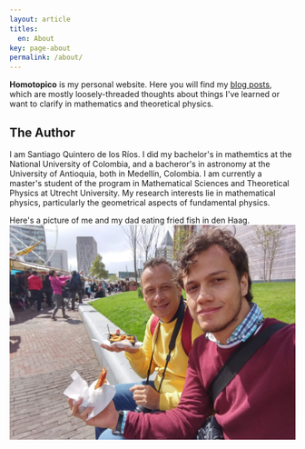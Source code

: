 ```yaml
---
layout: article
titles:
  en: About
key: page-about
permalink: /about/
---
```

**Homotopico** is my personal website. Here you will find my [blog posts](/),
which are mostly loosely-threaded thoughts about things I've learned or want to
clarify in mathematics and theoretical physics.

## The Author
I am Santiago Quintero de los Ríos. I did my bachelor's in mathemtics at the
National University of Colombia, and a bacheror's in astronomy at the University of
Antioquia, both in Medellín, Colombia. I am currently a master's student of the program in Mathematical
Sciences and Theoretical Physics at Utrecht University. My research interests
lie in mathematical physics, particularly the geometrical
aspects of fundamental physics.

Here's a picture of me and my dad eating fried fish in den Haag.
![](/assets/images/den-haag.jpg)
